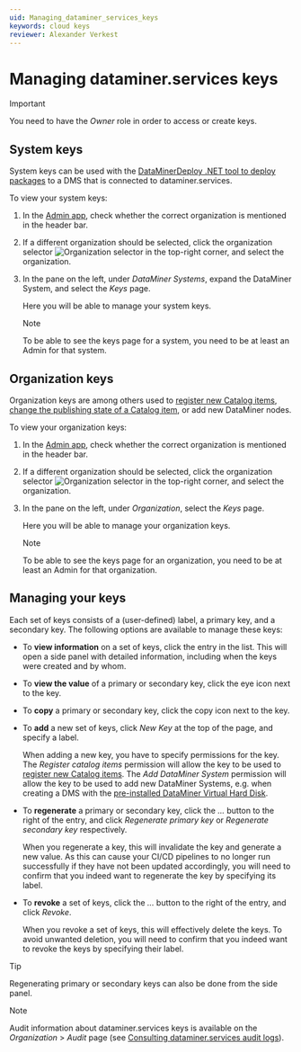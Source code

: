 ```yaml
---
uid: Managing_dataminer_services_keys
keywords: cloud keys
reviewer: Alexander Verkest
---
```


# Managing dataminer.services keys

> [!IMPORTANT]
> You need to have the *Owner* role in order to access or create keys.

## System keys

System keys can be used with the [DataMinerDeploy .NET tool to deploy packages](https://github.com/SkylineCommunications/Skyline.DataMiner.CICD.Tools.DataMinerDeploy/tree/main/CICD.Tools.DataMinerDeploy#deploying-from-a-volatile-upload) to a DMS that is connected to dataminer.services.

To view your system keys:

1. In the [Admin app](xref:Accessing_the_Admin_app), check whether the correct organization is mentioned in the header bar.

1. If a different organization should be selected, click the organization selector ![Organization selector](~/dataminer/images/Cloud_Admin_Selector_icon.png) in the top-right corner, and select the organization.

1. In the pane on the left, under *DataMiner Systems*, expand the DataMiner System, and select the *Keys* page.

   Here you will be able to manage your system keys.

   > [!NOTE]
   > To be able to see the keys page for a system, you need to be at least an Admin for that system.

## Organization keys

Organization keys are among others used to [register new Catalog items](xref:Register_Catalog_Item), [change the publishing state of a Catalog item](xref:Change_Catalog_Publishing_State), or add new DataMiner nodes.

To view your organization keys:

1. In the [Admin app](xref:Accessing_the_Admin_app), check whether the correct organization is mentioned in the header bar.

1. If a different organization should be selected, click the organization selector ![Organization selector](~/dataminer/images/Cloud_Admin_Selector_icon.png) in the top-right corner, and select the organization.

1. In the pane on the left, under *Organization*, select the *Keys* page.

   Here you will be able to manage your organization keys.

   > [!NOTE]
   > To be able to see the keys page for an organization, you need to be at least an Admin for that organization.

## Managing your keys

Each set of keys consists of a (user-defined) label, a primary key, and a secondary key. The following options are available to manage these keys:

- To **view information** on a set of keys, click the entry in the list. This will open a side panel with detailed information, including when the keys were created and by whom.
- To **view the value** of a primary or secondary key, click the eye icon next to the key.
- To **copy** a primary or secondary key, click the copy icon next to the key.
- To **add** a new set of keys, click *New Key* at the top of the page, and specify a label.
  
  When adding a new key, you have to specify permissions for the key. The *Register catalog items* permission will allow the key to be used to [register new Catalog items](xref:Register_Catalog_Item). The *Add DataMiner System* permission will allow the key to be used to add new DataMiner Systems, e.g. when creating a DMS with the [pre-installed DataMiner Virtual Hard Disk](xref:Using_a_pre_installed_DataMiner_Virtual_Hard_Disk).

- To **regenerate** a primary or secondary key, click the *...* button to the right of the entry, and click *Regenerate primary key* or *Regenerate secondary key* respectively.

  When you regenerate a key, this will invalidate the key and generate a new value. As this can cause your CI/CD pipelines to no longer run successfully if they have not been updated accordingly, you will need to confirm that you indeed want to regenerate the key by specifying its label.

- To **revoke** a set of keys, click the *...* button to the right of the entry, and click *Revoke*.

  When you revoke a set of keys, this will effectively delete the keys. To avoid unwanted deletion, you will need to confirm that you indeed want to revoke the keys by specifying their label.

> [!TIP]
> Regenerating primary or secondary keys can also be done from the side panel.

> [!NOTE]
> Audit information about dataminer.services keys is available on the *Organization* > *Audit* page (see [Consulting dataminer.services audit logs](xref:Auditing)).
